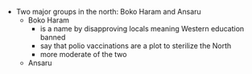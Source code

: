 - Two major groups in the north: Boko Haram and Ansaru
	- Boko Haram
		- is a name by disapproving locals meaning Western education banned
		- say that polio vaccinations are a plot to sterilize the North
		- more moderate of the two
	- Ansaru
